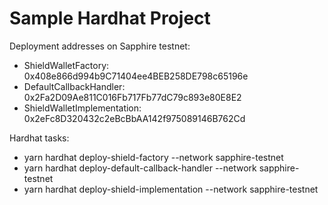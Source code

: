 # Sample Hardhat Project

Deployment addresses on Sapphire testnet:
 
 - ShieldWalletFactory: 0x408e866d994b9C71404ee4BEB258DE798c65196e
 - DefaultCallbackHandler: 0x2Fa2D09Ae811C016Fb717Fb77dC79c893e80E8E2 
 - ShieldWalletImplementation: 0x2eFc8D320432c2eBcBbAA142f975089146B762Cd 


Hardhat tasks:
 - yarn hardhat deploy-shield-factory --network sapphire-testnet
 - yarn hardhat deploy-default-callback-handler --network sapphire-testnet
 - yarn hardhat deploy-shield-implementation --network sapphire-testnet